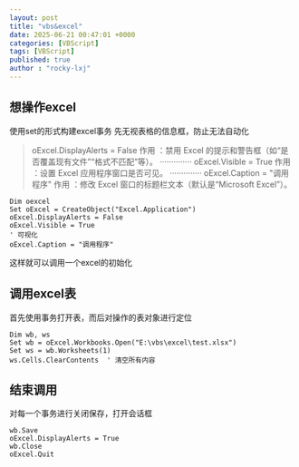 ```yaml
---
layout: post
title: "vbs&excel"
date: 2025-06-21 00:47:01 +0000
categories: [VBScript]
tags: [VBScript]
published: true
author : "rocky-lxj"
---
```


## 想操作excel
使用set的形式构建excel事务
先无视表格的信息框，防止无法自动化
>oExcel.DisplayAlerts = False
>作用 ：禁用 Excel 的提示和警告框（如“是否覆盖现有文件”“格式不匹配”等）。
>··············
>oExcel.Visible = True
>作用 ：设置 Excel 应用程序窗口是否可见。
>··············
>oExcel.Caption = "调用程序"
作用 ：修改 Excel 窗口的标题栏文本（默认是“Microsoft Excel”）。
```
Dim oexcel
Set oExcel = CreateObject("Excel.Application")
oExcel.DisplayAlerts = False
oExcel.Visible = True
' 可视化
oExcel.Caption = "调用程序"
```
这样就可以调用一个excel的初始化

## 调用excel表
首先使用事务打开表，而后对操作的表对象进行定位
```
Dim wb, ws
Set wb = oExcel.Workbooks.Open("E:\vbs\excel\test.xlsx")
Set ws = wb.Worksheets(1)
ws.Cells.ClearContents  ' 清空所有内容
```

## 结束调用
对每一个事务进行关闭保存，打开会话框
```
wb.Save
oExcel.DisplayAlerts = True
wb.Close
oExcel.Quit
```


